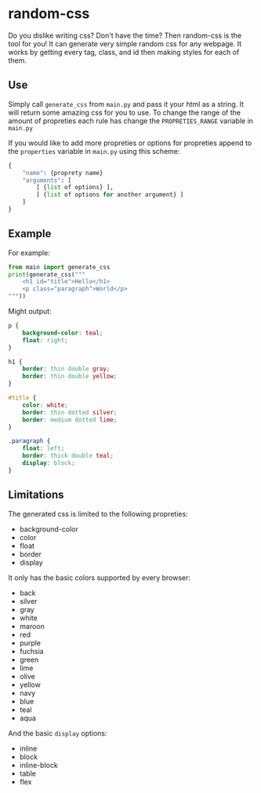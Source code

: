 # random-css

Do you dislike writing css? Don't have the time? Then random-css is the tool for you! It can generate very simple random css for any webpage. 
It works by getting every tag, class, and id then making styles for each of them.

## Use

Simply call `generate_css` from `main.py` and pass it your html as a string. It will return some amazing css for you to use.
To change the range of the amount of propreties each rule has change the `PROPRETIES_RANGE` variable in `main.py`

If you would like to add more propreties or options for propreties append to the `properties` variable in `main.py` using this scheme:
```py
{
    "name": {proprety name}
    "arguments": [
        [ {list of options} ],
        [ {list of options for another argument} ]
    ]
}
```

## Example

For example:

```py
from main import generate_css
print(generate_css("""
    <h1 id="title">Hello</h1>
    <p class="paragraph">World</p>
"""))
```

Might output:

```css
p {
    background-color: teal;
    float: right;
}

h1 {
    border: thin double gray;
    border: thin double yellow;
}

#title {
    color: white;
    border: thin dotted silver;
    border: medium dotted lime;
}

.paragraph {
    float: left;
    border: thick double teal;
    display: block;
}
```

## Limitations

The generated css is limited to the following propreties:

- background-color
- color
- float
- border
- display

It only has the basic colors supported by every browser:

- back
- silver
- gray
- white
- maroon
- red
- purple
- fuchsia
- green
- lime
- olive
- yellow
- navy
- blue
- teal
- aqua

And the basic `display` options:

- inline
- block
- inline-block
- table
- flex
